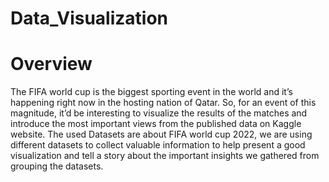 # Data_Visualization
<h1>Overview</h1>
The FIFA world cup is the biggest sporting event in the world and it’s happening
right now in the hosting nation of Qatar. So, for an event of this magnitude, it’d
be interesting to visualize the results of the matches and introduce the most
important views from the published data on Kaggle website.
The used Datasets are about FIFA world cup 2022, we are using different datasets
to collect valuable information to help present a good visualization and tell a story
about the important insights we gathered from grouping the datasets.
